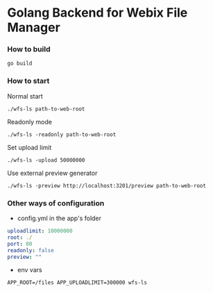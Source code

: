 Golang Backend for Webix File Manager
==================

### How to build

```shell script
go build
```


### How to start

Normal start
```shell script
./wfs-ls path-to-web-root
```

Readonly mode

```shell script
./wfs-ls -readonly path-to-web-root
```

Set upload limit

```shell script
./wfs-ls -upload 50000000
```

Use external preview generator

```shell script
./wfs-ls -preview http://localhost:3201/preview path-to-web-root
```

### Other ways of configuration

- config.yml in the app's folder

```yaml
uploadlimit: 10000000
root: ./
port: 80
readonly: false
preview: ""
```

- env vars

```shell script
APP_ROOT=/files APP_UPLOADLIMIT=300000 wfs-ls
```

